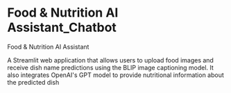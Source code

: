 # Food & Nutrition AI Assistant_Chatbot

Food & Nutrition AI Assistant

A Streamlit web application that allows users to upload food images and receive dish name predictions using the BLIP image captioning model.
It also integrates OpenAI's GPT model to provide nutritional information about the predicted dish
